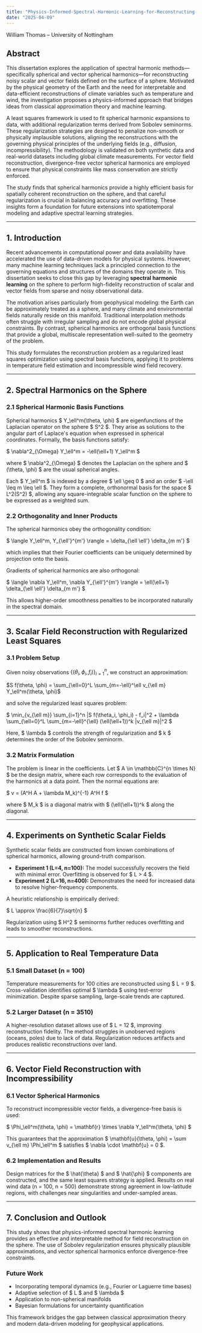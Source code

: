 ```yaml
---
title: "Physics-Informed-Spectral-Harmonic-Learning-for-Reconstructing-Fields-on-a-Sphere"
date: "2025-04-09"
---
```

William Thomas – University of Nottingham

## Abstract

This dissertation explores the application of spectral harmonic methods—specifically spherical and vector spherical harmonics—for reconstructing noisy scalar and vector fields defined on the surface of a sphere. Motivated by the physical geometry of the Earth and the need for interpretable and data-efficient reconstructions of climate variables such as temperature and wind, the investigation proposes a physics-informed approach that bridges ideas from classical approximation theory and machine learning.

A least squares framework is used to fit spherical harmonic expansions to data, with additional regularization terms derived from Sobolev seminorms. These regularization strategies are designed to penalize non-smooth or physically implausible solutions, aligning the reconstructions with the governing physical principles of the underlying fields (e.g., diffusion, incompressibility). The methodology is validated on both synthetic data and real-world datasets including global climate measurements. For vector field reconstruction, divergence-free vector spherical harmonics are employed to ensure that physical constraints like mass conservation are strictly enforced.

The study finds that spherical harmonics provide a highly efficient basis for spatially coherent reconstruction on the sphere, and that careful regularization is crucial in balancing accuracy and overfitting. These insights form a foundation for future extensions into spatiotemporal modeling and adaptive spectral learning strategies.

---

## 1. Introduction

Recent advancements in computational power and data availability have accelerated the use of data-driven models for physical systems. However, many machine learning techniques lack a principled connection to the governing equations and structures of the domains they operate in. This dissertation seeks to close this gap by leveraging **spectral harmonic learning** on the sphere to perform high-fidelity reconstruction of scalar and vector fields from sparse and noisy observational data.

The motivation arises particularly from geophysical modeling: the Earth can be approximately treated as a sphere, and many climate and environmental fields naturally reside on this manifold. Traditional interpolation methods often struggle with irregular sampling and do not encode global physical constraints. By contrast, spherical harmonics are orthogonal basis functions that provide a global, multiscale representation well-suited to the geometry of the problem.

This study formulates the reconstruction problem as a regularized least squares optimization using spectral basis functions, applying it to problems in temperature field estimation and incompressible wind field recovery.

---

## 2. Spectral Harmonics on the Sphere

### 2.1 Spherical Harmonic Basis Functions

Spherical harmonics $ Y_\ell^m(\theta, \phi) $ are eigenfunctions of the Laplacian operator on the sphere $ S^2 $. They arise as solutions to the angular part of Laplace's equation when expressed in spherical coordinates. Formally, the basis functions satisfy:

$ \nabla^2_{\Omega} Y_\ell^m = -\ell(\ell+1) Y_\ell^m $

where $ \nabla^2_{\Omega} $ denotes the Laplacian on the sphere and $ (\theta, \phi) $ are the usual spherical angles.

Each $ Y_\ell^m $ is indexed by a degree $ \ell \geq 0 $ and an order $ -\ell \leq m \leq \ell $. They form a complete, orthonormal basis for the space $ L^2(S^2) $, allowing any square-integrable scalar function on the sphere to be expressed as a weighted sum.

### 2.2 Orthogonality and Inner Products

The spherical harmonics obey the orthogonality condition:

$ \langle Y_\ell^m, Y_{\ell'}^{m'} \rangle = \delta_{\ell \ell'} \delta_{m m'} $

which implies that their Fourier coefficients can be uniquely determined by projection onto the basis.

Gradients of spherical harmonics are also orthogonal:

$ \langle \nabla Y_\ell^m, \nabla Y_{\ell'}^{m'} \rangle = \ell(\ell+1) \delta_{\ell \ell'} \delta_{m m'} $

This allows higher-order smoothness penalties to be incorporated naturally in the spectral domain.

---

## 3. Scalar Field Reconstruction with Regularized Least Squares

### 3.1 Problem Setup

Given noisy observations $\{(\theta_i, \phi_i, f_i)\}_{i=1}^n$, we construct an approximation:

$S f(\theta, \phi) = \sum_{\ell=0}^L \sum_{m=-\ell}^\ell v_{\ell m} Y_\ell^m(\theta, \phi)$

and solve the regularized least squares problem:

$ \min_{v_{\ell m}} \sum_{i=1}^n |S f(\theta_i, \phi_i) - f_i|^2 + \lambda \sum_{\ell=0}^L \sum_{m=-\ell}^{\ell} (\ell(\ell+1))^k |v_{\ell m}|^2 $

Here, $ \lambda $ controls the strength of regularization and $ k $ determines the order of the Sobolev seminorm.

### 3.2 Matrix Formulation

The problem is linear in the coefficients. Let $ A \in \mathbb{C}^{n \times N} $ be the design matrix, where each row corresponds to the evaluation of the harmonics at a data point. Then the normal equations are:

$ v = (A^H A + \lambda M_k)^{-1} A^H f $

where $ M_k $ is a diagonal matrix with $ (\ell(\ell+1))^k $ along the diagonal.

---

## 4. Experiments on Synthetic Scalar Fields

Synthetic scalar fields are constructed from known combinations of spherical harmonics, allowing ground-truth comparison.

- **Experiment 1 (L=4, n=100):** The model successfully recovers the field with minimal error. Overfitting is observed for $ L > 4 $.
- **Experiment 2 (L=16, n=400):** Demonstrates the need for increased data to resolve higher-frequency components.

A heuristic relationship is empirically derived:

$ L \approx \frac{6}{7}\sqrt{n} $

Regularization using $ H^2 $ seminorms further reduces overfitting and leads to smoother reconstructions.

---

## 5. Application to Real Temperature Data

### 5.1 Small Dataset (n = 100)

Temperature measurements for 100 cities are reconstructed using $ L = 9 $. Cross-validation identifies optimal $ \lambda $ using test-error minimization. Despite sparse sampling, large-scale trends are captured.

### 5.2 Larger Dataset (n = 3510)

A higher-resolution dataset allows use of $ L = 12 $, improving reconstruction fidelity. The method struggles in unobserved regions (oceans, poles) due to lack of data. Regularization reduces artifacts and produces realistic reconstructions over land.

---

## 6. Vector Field Reconstruction with Incompressibility

### 6.1 Vector Spherical Harmonics

To reconstruct incompressible vector fields, a divergence-free basis is used:

$ \Phi_\ell^m(\theta, \phi) = \mathbf{r} \times \nabla Y_\ell^m(\theta, \phi) $

This guarantees that the approximation $ \mathbf{u}(\theta, \phi) = \sum v_{\ell m} \Phi_\ell^m $ satisfies $ \nabla \cdot \mathbf{u} = 0 $.

### 6.2 Implementation and Results

Design matrices for the $ \hat{\theta} $ and $ \hat{\phi} $ components are constructed, and the same least squares strategy is applied. Results on real wind data (n = 100, n = 500) demonstrate strong agreement in low-latitude regions, with challenges near singularities and under-sampled areas.

---

## 7. Conclusion and Outlook

This study shows that physics-informed spectral harmonic learning provides an effective and interpretable method for field reconstruction on the sphere. The use of Sobolev regularization ensures physically plausible approximations, and vector spherical harmonics enforce divergence-free constraints.

### Future Work

- Incorporating temporal dynamics (e.g., Fourier or Laguerre time bases)
- Adaptive selection of $ L $ and $ \lambda $
- Application to non-spherical manifolds
- Bayesian formulations for uncertainty quantification

This framework bridges the gap between classical approximation theory and modern data-driven modeling for geophysical applications.

